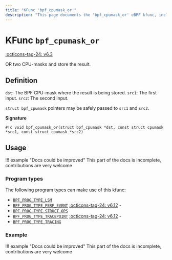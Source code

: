 ```yaml
---
title: "KFunc 'bpf_cpumask_or'"
description: "This page documents the 'bpf_cpumask_or' eBPF kfunc, including its definition, usage, program types that can use it, and examples."
---
```

# KFunc `bpf_cpumask_or`

<!-- [FEATURE_TAG](bpf_cpumask_or) -->
[:octicons-tag-24: v6.3](https://github.com/torvalds/linux/commit/516f4d3397c9e90f4da04f59986c856016269aa1)
<!-- [/FEATURE_TAG] -->

OR two CPU-masks and store the result.

## Definition

`dst`: The BPF CPU-mask where the result is being stored.
`src1`: The first input.
`src2`: The second input.

`struct bpf_cpumask` pointers may be safely passed to `src1` and `src2`.

**Signature**

<!-- [KFUNC_DEF] -->
`#!c void bpf_cpumask_or(struct bpf_cpumask *dst, const struct cpumask *src1, const struct cpumask *src2)`
<!-- [/KFUNC_DEF] -->

## Usage

!!! example "Docs could be improved"
    This part of the docs is incomplete, contributions are very welcome

### Program types

The following program types can make use of this kfunc:

<!-- [KFUNC_PROG_REF] -->
- [`BPF_PROG_TYPE_LSM`](../program-type/BPF_PROG_TYPE_LSM.md)
- [`BPF_PROG_TYPE_PERF_EVENT`](../program-type/BPF_PROG_TYPE_PERF_EVENT.md) [:octicons-tag-24: v6.12](https://github.com/torvalds/linux/commit/bc638d8cb5be813d4eeb9f63cce52caaa18f3960) - 
- [`BPF_PROG_TYPE_STRUCT_OPS`](../program-type/BPF_PROG_TYPE_STRUCT_OPS.md)
- [`BPF_PROG_TYPE_TRACEPOINT`](../program-type/BPF_PROG_TYPE_TRACEPOINT.md) [:octicons-tag-24: v6.12](https://github.com/torvalds/linux/commit/bc638d8cb5be813d4eeb9f63cce52caaa18f3960) - 
- [`BPF_PROG_TYPE_TRACING`](../program-type/BPF_PROG_TYPE_TRACING.md)
<!-- [/KFUNC_PROG_REF] -->

### Example

!!! example "Docs could be improved"
    This part of the docs is incomplete, contributions are very welcome

